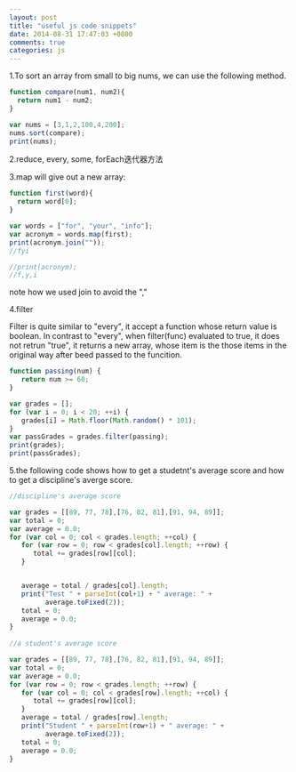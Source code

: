 ```yaml
---
layout: post
title: "useful js code snippets"
date: 2014-08-31 17:47:03 +0800
comments: true
categories: js
---
```

1.To sort an array from small to big nums, we can use the following method.

```js
function compare(num1, num2){
  return num1 - num2;
}

var nums = [3,1,2,100,4,200];
nums.sort(compare);
print(nums);
```  

2.reduce, every, some, forEach迭代器方法  

3.map will give out a new array:  

```js
function first(word){
  return word[0];
}

var words = ["for", "your", "info"];
var acronym = words.map(first);
print(acronym.join(""));
//fyi

//print(acronym);
//f,y,i

```
note how we used join to avoid the ","

4.filter  

Filter is quite similar to "every", it accept a function whose return value is boolean. In contrast to "every", when filter(func) evaluated to true, it does not retrun "true", it returns a new array, whose item is the those items in the original way after beed passed to the funcition.  

```js
function passing(num) {
   return num >= 60;
}

var grades = [];
for (var i = 0; i < 20; ++i) {
   grades[i] = Math.floor(Math.random() * 101);
}
var passGrades = grades.filter(passing);
print(grades);
print(passGrades);
```

5.the following code shows how to get a studetnt's average score and how to get a discipline's averge score. 

```js
//discipline's average score  

var grades = [[89, 77, 78],[76, 82, 81],[91, 94, 89]];
var total = 0;
var average = 0.0;
for (var col = 0; col < grades.length; ++col) {
   for (var row = 0; row < grades[col].length; ++row) {
      total += grades[row][col];
   }


   average = total / grades[col].length;
   print("Test " + parseInt(col+1) + " average: " + 
         average.toFixed(2));
   total = 0;
   average = 0.0;
}
 
//a student's average score

var grades = [[89, 77, 78],[76, 82, 81],[91, 94, 89]];
var total = 0;
var average = 0.0;
for (var row = 0; row < grades.length; ++row) {
   for (var col = 0; col < grades[row].length; ++col) {
      total += grades[row][col];
   }
   average = total / grades[row].length;
   print("Student " + parseInt(row+1) + " average: " +    
         average.toFixed(2));
   total = 0;
   average = 0.0;
}
```